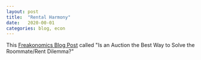 ```yaml
---
layout: post
title:  "Rental Harmony"
date:   2020-00-01
categories: blog, econ
---
```


This [Freakonomics Blog
Post](https://freakonomics.com/2012/09/10/is-an-auction-the-best-way-to-solve-the-roommaterent-dilemma/)
called "Is an Auction the Best Way to Solve the Roommate/Rent Dilemma?" 
